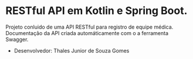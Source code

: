 # RESTful API em Kotlin e Spring Boot.
Projeto conluido de uma API RESTful para registro de equipe médica.
Documentação da API criada automáticamente com o a ferramenta Swagger.
- Desenvolvedor: Thales Junior de Souza Gomes
